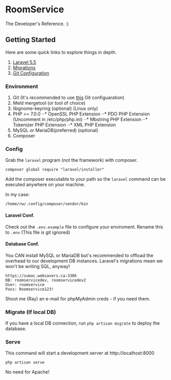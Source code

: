 # RoomService
The Developer's Reference. :)

## Getting Started
Here are some quick links to explore things in depth.

1. [Laravel 5.5](https://laravel.com/docs/5.5)
2. [Migrations](https://laravel.com/docs/5.5/migrations)
3. [Git Configuration](https://github.com/ray-winkelman/git-configuration)

### Environment
1. Git (It's recommended to use [this](https://github.com/ray-winkelman/git-configuration) Git configuaration)
2. Meld mergetool (or tool of choice)
3. libgnome-keyring (optional) (Linux only)
4. PHP >= 7.0.0
⋅⋅* OpenSSL PHP Extension
⋅⋅* PDO PHP Extension (Uncomment in /etc/php/php.ini)
⋅⋅* Mbstring PHP Extension
⋅⋅* Tokenizer PHP Extension
⋅⋅* XML PHP Extension
5. MySQL or MariaDB(preferred) (optional)
6. Composer

### Config
Grab the `laravel` program (not the framework) with composer.

```
composer global require "laravel/installer"
```

Add the composer executable to your path so the `laravel` command can be executed anywhere on your machine.

In my case:
```
/home/rw/.config/composer/vendor/bin
```

#### Laravel Conf.
Check out the `.env.example` file to configure your enviroment. Rename this to `.env` (This file is git ignored)

#### Database Conf.
You CAN install MySQL or MariaDB but's recommended to offload the overhead to our development DB instances. Laravel's migrations mean we won't be writing SQL, anyway!

```
https://sumac.websavers.ca:3306
DB: roomservicedev, roomservicedev2
User: roomservice
Pass: Roomservice123!
```

Shoot me (Ray) an e-mail for phpMyAdmin creds - if you need them.

### Migrate (If local DB)
If you have a local DB connection, run `php artisan migrate` to deploy the database.

### Serve
This command will start a development server at http://localhost:8000

```
php artisan serve
```

No need for Apache!
